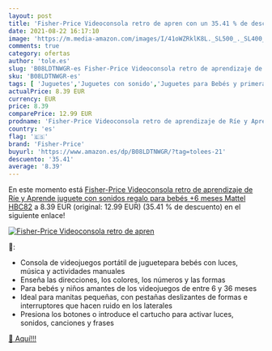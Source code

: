 ```yaml
---
layout: post
title: 'Fisher-Price Videoconsola retro de apren con un 35.41 % de descuento'
date: 2021-08-22 16:17:10
image: 'https://m.media-amazon.com/images/I/41oWZRklK8L._SL500_._SL400_.jpg'
comments: true
category: ofertas
author: 'tole.es'
slug: 'B08LDTNWGR-es Fisher-Price Videoconsola retro de aprendizaje de Ríe y...'
sku: 'B08LDTNWGR-es'
tags: [ 'Juguetes','Juguetes con sonido','Juguetes para Bebés y primera infancia','Juguetes y juegos','bebés','fisher-price', ]
actualPrice: 8.39 EUR
currency: EUR
price: 8.39
comparePrice: 12.99 EUR
prodname: 'Fisher-Price Videoconsola retro de aprendizaje de Ríe y Aprende  juguete con sonidos  regalo para bebés +6 meses  Mattel HBC82'
country: 'es'
flag: '🇪🇸'
brand: 'Fisher-Price'
buyurl: 'https://www.amazon.es/dp/B08LDTNWGR/?tag=tolees-21'
descuento: '35.41'
average: '8.39'
---
```


En este momento está [Fisher-Price Videoconsola retro de aprendizaje de Ríe y Aprende  juguete con sonidos  regalo para bebés +6 meses  Mattel HBC82](https://www.amazon.es/dp/B08LDTNWGR/?tag=tolees-21) a 8.39 EUR (original: 12.99 EUR) (35.41 %  de descuento) en el siguiente enlace!

[![Fisher-Price Videoconsola retro de apren](https://m.media-amazon.com/images/I/41oWZRklK8L._SL500_._SL400_.jpg)](https://www.amazon.es/dp/B08LDTNWGR/?tag=tolees-21)

🔎:

- Consola de videojuegos portátil de juguete​para bebés con luces, música y actividades manuales
- Enseña las direcciones, los colores, los números y las formas
- Para bebés y niños amantes de los videojuegos de entre 6 y 36 meses
- Ideal para manitas pequeñas, con pestañas deslizantes de formas e interruptores que hacen ruido en los laterales
- Presiona los botones o introduce el cartucho para activar luces, sonidos, canciones y frases

[🛒 Aquí!!!](https://www.amazon.es/dp/B08LDTNWGR/?tag=tolees-21)
